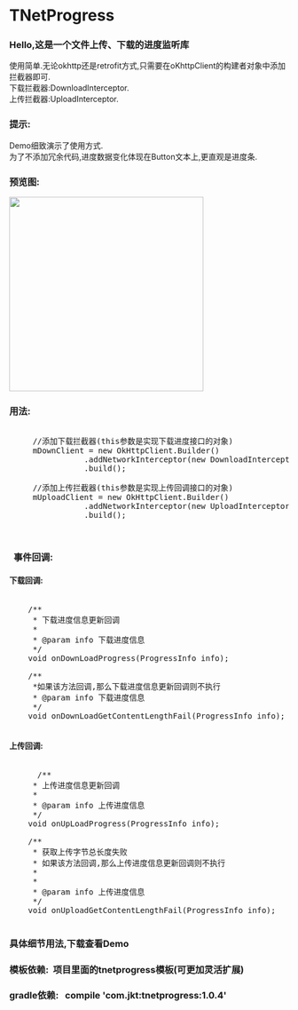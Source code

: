 # TNetProgress
###  Hello,这是一个文件上传、下载的进度监听库
  使用简单.无论okhttp还是retrofit方式,只需要在oKhttpClient的构建者对象中添加拦截器即可.<br>
  下载拦截器:DownloadInterceptor.<br>
  上传拦截器:UploadInterceptor.<br>
###  提示:
  Demo细致演示了使用方式.<br> 
  为了不添加冗余代码,进度数据变化体现在Button文本上,更直观是进度条.<br>
###  预览图:
  <img width="350"  src="https://github.com/HoldMyOwn/TNetProgress/blob/master/preview/tnetprogress-6.gif" /><br>
###  用法:
<pre>

     //添加下载拦截器(this参数是实现下载进度接口的对象) 
     mDownClient = new OkHttpClient.Builder()
                .addNetworkInterceptor(new DownloadInterceptor(this))
                .build();
                
     //添加上传拦截器(this参数是实现上传回调接口的对象)            
     mUploadClient = new OkHttpClient.Builder()
                .addNetworkInterceptor(new UploadInterceptor(this))
                .build();
                
 </pre>
###   事件回调:
####  下载回调:
<pre>

    /**
     * 下载进度信息更新回调
     *
     * @param info 下载进度信息
     */
    void onDownLoadProgress(ProgressInfo info);

    /**
     *如果该方法回调,那么下载进度信息更新回调则不执行
     * @param info 下载进度信息
     */
    void onDownLoadGetContentLengthFail(ProgressInfo info);
    
</pre>    
####  上传回调:
<pre>

      /**
     * 上传进度信息更新回调
     *
     * @param info 上传进度信息
     */
    void onUpLoadProgress(ProgressInfo info);

    /**
     * 获取上传字节总长度失败
     * 如果该方法回调,那么上传进度信息更新回调则不执行
     *
     *
     * @param info 上传进度信息
     */
    void onUploadGetContentLengthFail(ProgressInfo info);
    
</pre>

###   具体细节用法,下载查看Demo
###   模板依赖:&nbsp;&nbsp;项目里面的tnetprogress模板(可更加灵活扩展)
###   gradle依赖:&nbsp;&nbsp;&nbsp;compile&nbsp;'com.jkt:tnetprogress:1.0.4'

